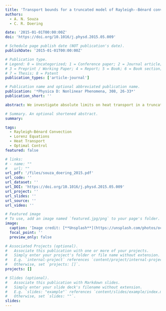 ```yaml
---
title: 'Transport bounds for a truncated model of Rayleigh--Bénard convection'
authors:
  - A. N. Souza
  - C. R. Doering

date: '2015-01-01T00:00:00Z'
doi: 'https://doi.org/10.1016/j.physd.2015.05.009'

# Schedule page publish date (NOT publication's date).
publishDate: '2015-01-01T00:00:00Z'

# Publication type.
# Legend: 0 = Uncategorized; 1 = Conference paper; 2 = Journal article;
# 3 = Preprint / Working Paper; 4 = Report; 5 = Book; 6 = Book section;
# 7 = Thesis; 8 = Patent
publication_types: ['article-journal']

# Publication name and optional abbreviated publication name.
publication: '*Physica D: Nonlinear Phenomena, 308, 26-33*'
publication_short: ''

abstract: We investigate absolute limits on heat transport in a truncated model of Rayleigh--Bénard convection. Two complementary mathematical approaches--a background method analysis and an optimal control formulation--are used to derive upper bounds in a distinguished eight-ODE model proposed by Gluhovsky, Tong, and Agee. In the optimal control approach the flow no longer obeys an equation of motion, but is instead a control variable. Both methods produce the same estimate, but in contrast to the analogous result for the seminal three-ODE Lorenz system, the best upper bound apparently does not always correspond to an exact solution of the equations of motion.

# Summary. An optional shortened abstract.
summary: 

tags:
  - Rayleigh-Bénard Convection
  - Lorenz Equations
  - Heat Transport
  - Optimal Control
featured: false

# links:
# - name: ""
#   url: ""
url_pdf: '/files/souza_doering_2015.pdf'
url_code: ''
url_dataset: ''
url_DOI: 'https://doi.org/10.1016/j.physd.2015.05.009'
url_project: ''
url_slides: ''
url_source: ''
url_video: ''

# Featured image
# To use, add an image named `featured.jpg/png` to your page's folder.
image:
  caption: 'Image credit: [**Unsplash**](https://unsplash.com/photos/ocean)'
  focal_point: ''
  preview_only: false

# Associated Projects (optional).
#   Associate this publication with one or more of your projects.
#   Simply enter your project's folder or file name without extension.
#   E.g. `internal-project` references `content/project/internal-project/index.md`.
#   Otherwise, set `projects: []`.
projects: []

# Slides (optional).
#   Associate this publication with Markdown slides.
#   Simply enter your slide deck's filename without extension.
#   E.g. `slides: "example"` references `content/slides/example/index.md`.
#   Otherwise, set `slides: ""`.
slides:
---
```



